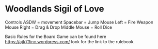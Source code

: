 # Woodlands Sigil of Love

Controls
ASDW = movement
Spacebar = Jump
Mouse Left = Fire Weapon
Mouse Right = Drag & Drop
Middle Mouse = Roll Dice

Basic Rules for the Board Game can be found here https://ajk73inc.wordpress.com/ look for the link to the rulebook.
